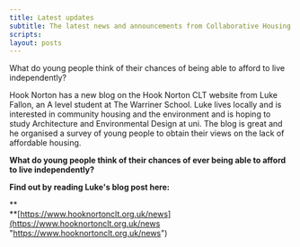 ```yaml
---
title: Latest updates
subtitle: The latest news and announcements from Collaborative Housing
scripts: 
layout: posts
---
```


What do young people think of their chances of being able to afford to live independently?

Hook Norton has a new blog on the Hook Norton CLT website from Luke Fallon, an A level student at The Warriner School. Luke lives locally and is interested in community housing and the environment and is hoping to study Architecture and Environmental Design at uni. The blog is great and he organised a survey of young people to obtain their views on the lack of affordable housing. 

**What do young people think of their chances of ever being able to afford to live independently?**

**Find out by reading Luke's blog post here:**

**  
**[https://www.hooknortonclt.org.uk/news](https://www.hooknortonclt.org.uk/news "https://www.hooknortonclt.org.uk/news")